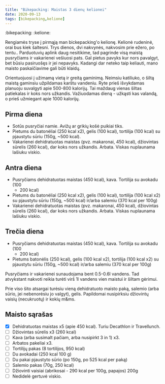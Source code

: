 ```yaml
---
title: "Bikepacking: Maistas 3 dienų kelionei"
date: 2020-09-13
tags: [bikepacking,kelione]
---
```


:bikepacking: :kelione:

Rengiamės tryse į pirmąją man bickepacking'o kelionę. Kelionė rudeninė, orai bus
kiek šaltesni. Trys dienos, dvi nakvynės, nakvosim prie ežero, po tentu..
Parduotuvių aplink daug nesitikime, tad pagrinde visą maistą pusryčiams ir
vakarienei vešiuosi pats. Gal pietus pavyks kur nors pavalgyt, bet būsiu
pasiruošęs ir jei nepavyks. Kadangi dar neteko taip keliauti, mano maisto
paskaičiavime gali būti klaidų.

Orientuojuosi į užimamą vietą ir greitą gaminimą. Neimsiu katiliuko, o šiltą
maistą gaminsiu užpildamas karštu vandeniu. Ryte prieš išvykdamas planuoju
suvalgyti apie 500-800 kalorijų. Tai maždaug vienas šiltas patiekalas ir koks
nors užkandis. Važiuodamas dieną - užkąsti kas valandą, o prieš užmiegant apie
1000 kalorijų.

## Pirma diena
- Sotūs pusryčiai namie. Avižų ar grikių košė puikiai tiks.
- Pietums du batonėliai (250 kcal x2), gelis (100 kcal), tortilija (100 kcal) su
  pjaustytu sūriu (150g, ~500 kcal).
- Vakarienei dehidratuotas maistas (pvz. makaronai, 450 kcal), džiovintas
  sūrelis (260 kcal), dar koks nors užkandis. Arbata. Viskas nuplaunama lašiuku
  viskio.

## Antra diena
- Pusryčiams dehidratuotas maistas (450 kcal), kava. Tortilija su avokadu (100
  + 200 kcal)
- Pietums du batonėliai (250 kcal x2), gelis (100 kcal), tortilija (100 kcal x2)
  su pjaustytu sūriu (150g, ~500 kcal) ir/arba salemiu (370 kcal per 100g)
- Vakarienei dehidratuotas maistas (pvz. makaronai, 450 kcal), džiovintas
  sūrelis (260 kcal), dar koks nors užkandis. Arbata. Viskas nuplaunama lašiuku
  viskio.

## Trečia diena
- Pusryčiams dehidratuotas maistas (450 kcal), kava. Tortilija su avokadu (100
  + 200 kcal)
- Pietums batonėlis (250 kcal), gelis (100 kcal x2), tortilija (100 kcal x2)
  su pjaustytu sūriu (150g, ~500 kcal) ir/arba salemiu (370 kcal per 100g)

Pusryčiams ir vakarienei sunaudojama bent 0.5-0.6l vandens. Tad atvykstant
nakvoti reikia turėti virš 1l vandens vien maistui ir šiltam gėrimui.

Prie viso šito atsargai turėsiu vieną dehidratuoto maisto paką, salemio (arba
sūrio, jei nebenorėsiu jo valgyt), gelis. Papildomai nusipirksiu džiovintų
vaisių (necukruotų) ir kokių m&ms.


## Maisto sąrašas
- [X] Dehidratuotas maistas x5 (apie 450 kcal). Turiu Decathlon ir Travellunch.
- [ ] Džiovintas sūrelis x3 (260 kcal)
- [ ] Kava (arba susimalt pačiam, arba nusipirkt 3 in 1) x3.
- [ ] Arbatos pakeliai x3.
- [ ] Tortilijų pakas (8 tortilijos, 950 kcal)
- [ ] Du avokadai (250 kcal 100 g)
- [ ] Du pakai pjaustyto sūrio (po 150g, po 525 kcal per paką)
- [ ] Salemio pakas (70g, 250 kcal)
- [ ] Džiovinti vaisiai (abrikosai - 290 kcal per 100g, papajos) 200g
- [ ] Nedidelė gertuvė viskio.
